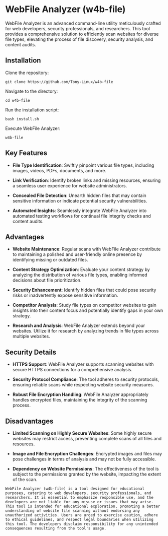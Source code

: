 # WebFile Analyzer (w4b-file)

WebFile Analyzer is an advanced command-line utility meticulously crafted for web developers, security professionals, and researchers. This tool provides a comprehensive solution to efficiently scan websites for diverse file types, elevating the process of file discovery, security analysis, and content audits.

## Installation

Clone the repository:

```
git clone https://github.com/Tony-Linux/w4b-file
```

Navigate to the directory:

```
cd w4b-file
```

Run the installation script:

```
bash install.sh
```

Execute WebFile Analyzer:

```
w4b-file
```

## Key Features

- **File Type Identification**: Swiftly pinpoint various file types, including images, videos, PDFs, documents, and more.

- **Link Verification**: Identify broken links and missing resources, ensuring a seamless user experience for website administrators.

- **Concealed File Detection**: Unearth hidden files that may contain sensitive information or indicate potential security vulnerabilities.

- **Automated Insights**: Seamlessly integrate WebFile Analyzer into automated testing workflows for continual file integrity checks and content audits.

## Advantages

- **Website Maintenance**: Regular scans with WebFile Analyzer contribute to maintaining a polished and user-friendly online presence by identifying missing or outdated files.

- **Content Strategy Optimization**: Evaluate your content strategy by analyzing the distribution of various file types, enabling informed decisions about file prioritization.

- **Security Enhancement**: Identify hidden files that could pose security risks or inadvertently expose sensitive information.

- **Competitor Analysis**: Study file types on competitor websites to gain insights into their content focus and potentially identify gaps in your own strategy.

- **Research and Analysis**: WebFile Analyzer extends beyond your websites. Utilize it for research by analyzing trends in file types across multiple websites.

## Security Details

- **HTTPS Support**: WebFile Analyzer supports scanning websites with secure HTTPS connections for a comprehensive analysis.

- **Security Protocol Compliance**: The tool adheres to security protocols, ensuring reliable scans while respecting website security measures.

- **Robust File Encryption Handling**: WebFile Analyzer appropriately handles encrypted files, maintaining the integrity of the scanning process.

## Disadvantages

- **Limited Scanning on Highly Secure Websites**: Some highly secure websites may restrict access, preventing complete scans of all files and resources.

- **Image and File Encryption Challenges**: Encrypted images and files may pose challenges in terms of analysis and may not be fully accessible.

- **Dependency on Website Permissions**: The effectiveness of the tool is subject to the permissions granted by the website, impacting the extent of the scan.

`WebFile Analyzer (w4b-file) is a tool designed for educational purposes, catering to web developers, security professionals, and researchers. It is essential to emphasize responsible use, and the developers are not liable for any misuse or issues that may arise. This tool is intended for educational exploration, promoting a better understanding of website file scanning without endorsing any unauthorized activities. Users are urged to exercise caution, adhere to ethical guidelines, and respect legal boundaries when utilizing this tool. The developers disclaim responsibility for any unintended consequences resulting from the tool's usage.`
